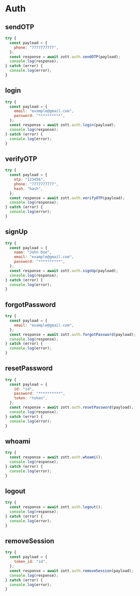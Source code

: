 # Auth

## sendOTP

```javascript
try {
  const payload = {
    phone: "7777777777",
  };
  const response = await zott.auth.sendOTP(payload);
  console.log(response);
} catch (error) {
  console.log(error);
}
```

## login

```javascript
try {
  const payload = {
    email: "example@gmail.com",
    password: "**********",
  };
  const response = await zott.auth.login(payload);
  console.log(response);
} catch (error) {
  console.log(error);
}
```

## verifyOTP

```javascript
try {
  const payload = {
    otp: "123456",
    phone: "7777777777",
    hash: "hash",
  };
  const response = await zott.auth.verifyOTP(payload);
  console.log(response);
} catch (error) {
  console.log(error);
}
```

## signUp

```javascript
try {
  const payload = {
    name: "John Doe",
    email: "example@gmail.com",
    password: "**********",
  };
  const response = await zott.auth.signUp(payload);
  console.log(response);
} catch (error) {
  console.log(error);
}
```

## forgotPassword

```javascript
try {
  const payload = {
    email: "example@gmail.com",
  };
  const response = await zott.auth.forgotPassword(payload);
  console.log(response);
} catch (error) {
  console.log(error);
}
```

## resetPassword

```javascript
try {
  const payload = {
    id: "id",
    password: "**********",
    token: "token",
  };
  const response = await zott.auth.resetPassword(payload);
  console.log(response);
} catch (error) {
  console.log(error);
}
```

## whoami

```javascript
try {
  const response = await zott.auth.whoami();
  console.log(response);
} catch (error) {
  console.log(error);
}
```

## logout

```javascript
try {
  const response = await zott.auth.logout();
  console.log(response);
} catch (error) {
  console.log(error);
}
```

## removeSession

```javascript
try {
  const payload = {
    token_id: "id",
  };
  const response = await zott.auth.removeSession(payload);
  console.log(response);
} catch (error) {
  console.log(error);
}
```
